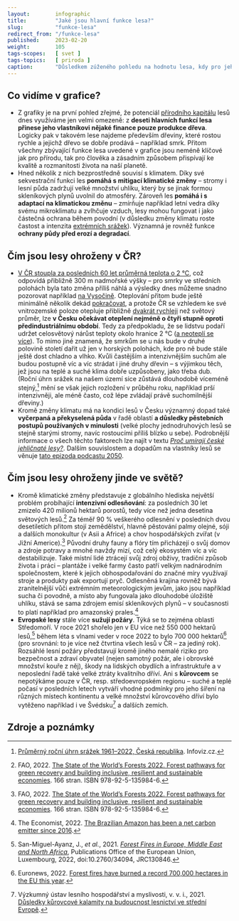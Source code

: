 ```yaml
---
layout:        infographic
title:         "Jaké jsou hlavní funkce lesa?"
slug:          "funkce-lesa"
redirect_from: "/funkce-lesa"
published:     2023-02-20
weight:        105
tags-scopes:   [ svet ]
tags-topics:   [ priroda ]
caption:       "Důsledkem zúženého pohledu na hodnotu lesa, kdy pro jeho majitele je dřevo zpravidla jediným zdrojem příjmu, je jednostranné zaměření lesního hospodaření na produkční funkci. Ostatní důležité funkce lesa pak ustupují do pozadí – ke škodě člověka i přírody."
---
```


## Co vidíme v grafice?

- Z grafiky je na první pohled zřejmé, že potenciál [přírodního kapitálu](/explainery/ekonomicka-hodnota-prirody) lesů dnes využíváme jen velmi omezeně: z **deseti hlavních funkcí lesa přinese jeho vlastníkovi nějaké finance pouze produkce dřeva**. Logicky pak v takovém lese najdeme především dřeviny, které rostou rychle a jejichž dřevo se dobře prodává – například smrk. Přitom všechny zbývající funkce lesa uvedené v grafice jsou neméně klíčové jak pro přírodu, tak pro člověka a zásadním způsobem přispívají ke kvalitě a rozmanitosti života na naší planetě.
- Hned několik z nich bezprostředně souvisí s klimatem. Díky své sekvestrační funkci les **pomáhá s <glossary id="mitigace">mitigací</glossary> klimatické změny** – stromy i lesní půda zadržují velké množství uhlíku, který by se jinak formou skleníkových plynů uvolnil do atmosféry. Zároveň les **pomáhá i s <glossary id="adaptace">adaptací</glossary> na klimatickou změnu** – zmírňuje například letní vedra díky svému mikroklimatu a zvlhčuje vzduch, lesy mohou fungovat i jako částečná ochrana během povodní (v důsledku změny klimatu roste častost a intenzita [extrémních srážek](https://faktaoklimatu.cz/explainery/vliv-klimatu-na-extremy-prirucka?q=extr%C3%A9my#povodn%C4%9B)). Významná je rovněž funkce **ochrany půdy před erozí a degradací**.

## Čím jsou lesy ohroženy v ČR?

- [V ČR stoupla za posledních 60 let průměrná teplota o 2 °C](/infografiky/teplota-cr), což odpovídá přibližně 300 m nadmořské výšky – pro smrky ve středních polohách byla tato změna příliš náhlá a výsledky dnes můžeme snadno pozorovat například [na Vysočině](/infografiky/tezba-lesa-vyvoj). Oteplování přitom bude ještě minimálně několik dekád [pokračovat](https://faktaoklimatu.cz/infografiky/koncept-uhlikovy-rozpocet), a protože ČR se vzhledem ke své vnitrozemské poloze otepluje přibližně [dvakrát rychleji](/infografiky/teplota-cr) než světový průměr, lze **v Česku očekávat oteplení nejméně o čtyři stupně oproti předindustriálnímu období**. Tedy za předpokladu, že se lidstvu podaří udržet celosvětový nárůst teploty okolo hranice 2 °C ([a neoteplí se více](https://faktaoklimatu.cz/infografiky/emisni-scenare-pariz)). To mimo jiné znamená, že smrkům se u nás bude v druhé polovině století dařit už jen v horských polohách, kde pro ně bude stále ještě dost chladno a vlhko. Kvůli častějším a intenzivnějším suchům ale budou postupně víc a víc strádat i jiné druhy dřevin – s výjimkou těch, jež jsou na teplé a suché klima dobře uzpůsobeny, jako třeba dub. (Roční úhrn srážek na našem území sice zůstává dlouhodobě víceméně stejný,[^uhrn-srazek-cr] mění se však jejich rozložení v průběhu roku, například prší intenzivněji, ale méně často, což lépe zvládají právě suchomilnější dřeviny.)
- Kromě změny klimatu má na kondici lesů v Česku významný dopad také **vyčerpaná a překyselená půda** v řadě oblastí **a důsledky pěstebních postupů používaných v minulosti** (velké plochy jednodruhových lesů se stejně starými stromy, navíc rostoucími příliš blízko u sebe). Podrobnější informace o všech těchto faktorech lze najít v textu [_Proč umírají české jehličnaté lesy?_](/explainery/umirani-ceskych-lesu). Dalším souvislostem a dopadům na vlastníky lesů se věnuje [tato epizoda podcastu 2050](https://2050podcast.cz/epizody/16-obnova-lesu-po-kurovci).

## Čím jsou lesy ohroženy jinde ve světě?

- Kromě klimatické změny představuje z globálního hlediska největší problém probíhající **intenzivní odlesňování**: za posledních 30 let zmizelo 420 milionů hektarů porostů, tedy více než jedna desetina světových lesů.[^fao-worlds-forests] Za téměř 90 % veškerého odlesnění v posledních dvou desetiletích přitom stojí zemědělství, hlavně pěstování palmy olejné, sóji a dalších monokultur (v Asii a Africe) a chov hospodářských zvířat (v Jižní Americe).[^fao-worlds-forests] Původní druhy fauny a flóry tím přicházejí o svůj domov a zdroje potravy a mnohé navždy mizí, což celý ekosystém víc a víc destabilizuje. Také místní lidé ztrácejí svůj zdroj obživy, tradiční způsob života i práci – plantáže i velké farmy často patří velkým nadnárodním společnostem, které k jejich obhospodařování do značné míry využívají stroje a produkty pak exportují pryč. Odlesněná krajina rovněž bývá zranitelnější vůči extrémním meteorologickým jevům, jako jsou například sucha či povodně, a místo aby fungovala jako dlouhodobé úložiště uhlíku, stává se sama zdrojem emisí skleníkových plynů – v současnosti to platí například pro amazonský prales.[^economist-amazon]
- **Evropské lesy** stále více **sužují požáry**. Týká se to zejména oblasti Středomoří. V roce 2021 shořelo jen v EU více než 550 000 hektarů lesů,[^jrc-forest-fires] během léta s vlnami veder v roce 2022 to bylo 700 000 hektarů[^euronews-forest-fires] (pro srovnání: to je více než čtvrtina všech lesů v ČR – za jediný rok). Rozsáhlé lesní požáry představují kromě jiného nemalé riziko pro bezpečnost a zdraví obyvatel (nejen samotný požár, ale i obrovské množství kouře z něj), škody na lidských obydlích a infrastruktuře a v neposlední řadě také velké ztráty kvalitního dříví. Ani s **kůrovcem** se nepotýkáme pouze v ČR, resp. středoevropském regionu – suché a teplé počasí v posledních letech vytváří vhodné podmínky pro jeho šíření na různých místech kontinentu a velké množství kůrovcového dříví bylo vytěženo například i ve Švédsku[^vulhm-dusledky] a dalších zemích.

## Zdroje a poznámky

[^uhrn-srazek-cr]: [Průměrný roční úhrn srážek 1961–2022, Česká republika](https://www.infoviz.cz/graphic.php?ID=231). Infoviz.cz.
[^fao-worlds-forests]: FAO, 2022. [The State of the World’s Forests 2022. Forest pathways for green recovery and building inclusive, resilient and sustainable economies](https://www.fao.org/documents/card/en/c/cb9360en). 166 stran. ISBN 978-92-5-135984-6.
[^economist-amazon]: The Economist, 2022. [The Brazilian Amazon has been a net carbon emitter since 2016](https://www.economist.com/interactive/graphic-detail/2022/05/21/the-brazilian-amazon-has-been-a-net-carbon-emitter-since-2016).
[^jrc-forest-fires]: San-Miguel-Ayanz, J., _et al._, 2021. [_Forest Fires in Europe, Middle East and North Africa_](https://effis-gwis-cms.s3.eu-west-1.amazonaws.com/effis/reports-and-publications/annual-fire-reports/Annual_Report_2021_final_topdf1.pdf), Publications Office of the European Union, Luxembourg, 2022, doi:10.2760/34094, JRC130846.
[^euronews-forest-fires]: Euronews, 2022. [Forest fires have burned a record 700,000 hectares in the EU this year](https://www.euronews.com/my-europe/2022/08/18/forest-fires-have-burned-a-record-700000-hectares-in-the-eu-this-year).
[^vulhm-dusledky]: Výzkumný ústav lesního hospodářství a myslivosti, v. v. i., 2021. [Důsledky kůrovcové kalamity na budoucnost lesnictví ve střední Evropě](https://www.vulhm.cz/dusledky-kurovcove-kalamity-na-budoucnost-lesnictvi-ve-stredni-evrope/).
